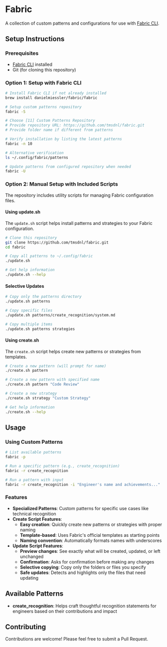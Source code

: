 
# Fabric

A collection of custom patterns and configurations for use with [Fabric CLI](https://github.com/danielmiessler/fabric).

## Setup Instructions

### Prerequisites

- [Fabric CLI](https://github.com/danielmiessler/fabric) installed
- Git (for cloning this repository)

### Option 1: Setup with Fabric CLI

```bash
# Install Fabric CLI if not already installed
brew install danielmiessler/fabric/fabric

# Setup custom patterns repository
fabric -S

# Choose [11] Custom Patterns Repository
# Provide repository URL: https://github.com/tmsdnl/fabric.git
# Provide folder name if different from patterns

# Verify installation by listing the latest patterns
fabric -n 10

# Alternative verification
ls ~/.config/fabric/patterns

# Update patterns from configured repository when needed
fabric -U
```

### Option 2: Manual Setup with Included Scripts

The repository includes utility scripts for managing Fabric configuration files.

#### Using update.sh

The `update.sh` script helps install patterns and strategies to your Fabric configuration.

```bash
# Clone this repository
git clone https://github.com/tmsdnl/fabric.git
cd fabric

# Copy all patterns to ~/.config/fabric
./update.sh

# Get help information
./update.sh --help
```

#### Selective Updates

```bash
# Copy only the patterns directory
./update.sh patterns

# Copy specific files
./update.sh patterns/create_recognition/system.md

# Copy multiple items
./update.sh patterns strategies
```

#### Using create.sh

The `create.sh` script helps create new patterns or strategies from templates.

```bash
# Create a new pattern (will prompt for name)
./create.sh pattern

# Create a new pattern with specified name
./create.sh pattern "Code Review"

# Create a new strategy
./create.sh strategy "Custom Strategy"

# Get help information
./create.sh --help
```

## Usage

### Using Custom Patterns

```bash
# List available patterns
fabric -p

# Run a specific pattern (e.g., create_recognition)
fabric -r create_recognition

# Run a pattern with input
fabric -r create_recognition -i "Engineer's name and achievements..."
```

### Features

- **Specialized Patterns**: Custom patterns for specific use cases like technical recognition
- **Create Script Features**:
  - **Easy creation**: Quickly create new patterns or strategies with proper naming
  - **Template-based**: Uses Fabric's official templates as starting points
  - **Naming convention**: Automatically formats names with underscores
- **Update Script Features**:
  - **Preview changes**: See exactly what will be created, updated, or left unchanged
  - **Confirmation**: Asks for confirmation before making any changes
  - **Selective copying**: Copy only the folders or files you specify
  - **Safe updates**: Detects and highlights only the files that need updating

## Available Patterns

- **create_recognition**: Helps craft thoughtful recognition statements for engineers based on their contributions and impact

## Contributing

Contributions are welcome! Please feel free to submit a Pull Request.